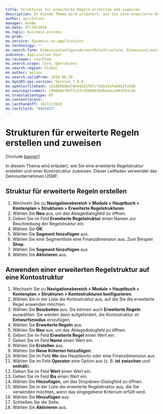 ```yaml
---
title: Strukturen für erweiterte Regeln erstellen und zuweisen
description: In diesem Thema wird erläutert, wie Sie eine erweiterte Regelstruktur erstellen und einer Kontostruktur zuweisen.
author: aprilolson
manager: AnnBe
ms.date: 07/19/2019
ms.topic: business-process
ms.prod: ''
ms.service: dynamics-ax-applications
ms.technology: ''
ms.search.form: DimensionConfigureAccountRuleStructure, DimensionCreateAccountRuleStructure, DimensionHierarchyAddLevel, DimensionHierarchyConstraintActivate, DimensionConfigureAccountStructure, DimensionConfigureAccountRule, DimensionCreateAccountRule, DimensionSelectAccountRuleStructure
audience: Application User
ms.reviewer: roschlom
ms.search.scope: Core, Operations
ms.search.region: Global
ms.author: aolson
ms.search.validFrom: 2016-06-30
ms.dyn365.ops.version: Version 7.0.0
ms.openlocfilehash: cb18b96d6d7db84262f8fcfadb15afa80e2fa3d8
ms.sourcegitcommit: 199848e78df5cb7c439b001bdbe1ece963593cdb
ms.translationtype: HT
ms.contentlocale: 
ms.lasthandoff: 10/13/2020
ms.locfileid: "4443457"
---
```

# <a name="create-and-assign-advanced-rule-structures"></a>Strukturen für erweiterte Regeln erstellen und zuweisen

[!include [banner](../../includes/banner.md)]

In diesem Thema wird erläutert, wie Sie eine erweiterte Regelstruktur erstellen und einer Kontostruktur zuweisen. Dieser Leitfaden verwendet das Demounternehmen USMF.

## <a name="create-an-advanced-rule-structure"></a>Struktur für erweiterte Regeln erstellen
1. Wechseln Sie zu **Navigationsbereich > Module > Hauptbuch > Kontenplan > Strukturen > Erweiterte Regelstrukturen**.
2. Wählen Sie **Neu** aus, um das Ablagedialogfeld zu öffnen.
3. Geben Sie im Feld **Erweiterte Regelstruktur** einen Namen zur Beschreibung der Regelstruktur ein.
4. Wählen Sie **OK**.
5. Wählen Sie **Segment hinzufügen** aus.
6. Wählen Sie eine Segmentliste eine Finanzdimension aus. Zum Beispiel **Shop**.  
7. Wählen Sie **Segment hinzufügen** aus.
8. Wählen Sie **Aktivieren** aus.

## <a name="apply-an-advanced-rule-structure-to-an-account-structure"></a>Anwenden einer erweiterten Regelstruktur auf eine Kontostruktur
1. Wechseln Sie zu **Navigationsbereich > Module > Hauptbuch > Kontenplan > Strukturen > Kontostrukturen konfigurieren**.
2. Wählen Sie in der Liste die Kontostruktur aus, auf die Sie die erweiterte Regel anwenden möchten.
3. Wählen Sie **Bearbeiten** aus. Sie können auch **Erweiterte Regeln** auswählen. Sie werden dann aufgefordert, die Kontostruktur im **Entwurfsmodus** einzufügen.  
4. Wählen Sie **Erweiterte Regeln** aus.
5. Wählen Sie **Neu** aus, um das Ablagedialogfeld zu öffnen.
6. Geben Sie im Feld **Erweiterte Regel** einen Wert ein.
7. Geben Sie im Feld **Name** einen Wert ein.
8. Wählen Sie **Erstellen** aus.
9. Wählen Sie **Neue Kriterien hinzufügen**.
10. Wählen Sie im Feld **Wo** das Hauptkonto oder eine Finanzdimension aus.
11. Wählen Sie im Feld **Operator** eine Option aus (z. B. **ist zwischen** und **enthält**).
12. Geben Sie im Feld **Wert** einen Wert ein.
13. Geben Sie im Feld **Bis** einen Wert ein.
14. Wählen Sie **Hinzufügen**, um das Dropdown-Dialogfeld zu öffnen.
15. Wählen Sie in der Liste die erweiterte Regelstruktur aus, die Sie verwenden möchten, wenn das eingegebene Kriterium erfüllt wird.
16. Wählen Sie **Hinzufügen** aus.
17. Schließen Sie die Seite.
18. Wählen Sie **Aktivieren** aus.

